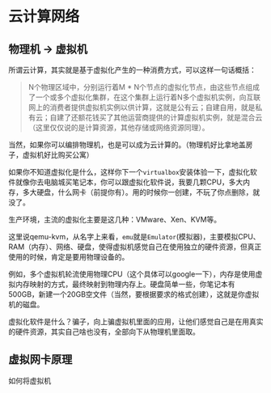 # 云计算网络

## 物理机 -> 虚拟机

所谓云计算，其实就是基于虚拟化产生的一种消费方式，可以这样一句话概括：

> N个物理区域中，分别运行着M * N个节点的虚拟化节点，由这些节点组成了一个或多个虚拟化集群，在这个集群上运行着N多个虚拟机实例，向互联网上的消费者提供虚拟机实例以供计算，这就是公有云；自建自用，就是私有云；自建了还额花钱买了其他运营商提供的计算虚拟机实例，就是混合云（这里仅仅说的是计算资源，其他存储或网络资源同理）。

当然，如果你可以编排物理机，也是可以成为云计算的。（物理机好比拿地盖房子，虚拟机好比购买公寓）

如果你不知道虚拟化是什么，这样你下一个`virtualbox`安装体验一下，虚拟化软件就像你去电脑城买笔记本，你可以跟虚拟化软件说，我要几颗CPU，多大内存，多大硬盘，什么网卡（前提你有）。用的时候你一创建，不玩了你点删除，就没了。

生产环境，主流的虚拟化主要是这几种：VMware、Xen、KVM等。

这里说qemu-kvm，从名字上来看，`emu`就是`Emulator`(模拟器)，主要模拟CPU、RAM（内存）、网络、硬盘，使得虚拟机感觉自己在使用独立的硬件资源，但真正使用的时候，肯定是要用物理设备的。

例如，多个虚拟机轮流使用物理CPU（这个具体可以google一下），内存是使用虚拟内存映射的方式，最终映射到物理内存上。硬盘简单一些，你笔记本有500GB，新建一个20GB空文件（当然，要根据要求的格式创建），这就是你虚拟机的磁盘。

虚拟化软件是什么？骗子，向上骗虚拟机里面的应用，让他们感觉自己是在用真实的硬件资源，其实自己啥也没有，全部向下从物理机里面取。

## 虚拟网卡原理

如何将虚拟机